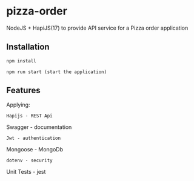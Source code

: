 # pizza-order
NodeJS + HapiJS(17) to provide API service for a Pizza order application

## Installation


```bash
npm install
```
```
npm run start (start the application)
```

## Features

Applying: 
```
Hapijs - REST Api
```
Swagger - documentation
```
Jwt - authentication
```
Mongoose - MongoDb
```
dotenv - security
```
Unit Tests - jest


